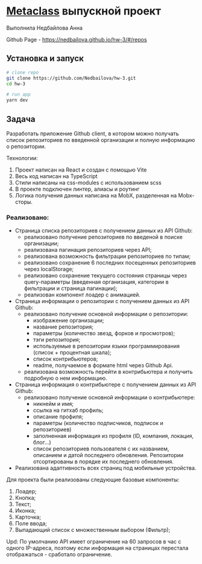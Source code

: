 # [Metaclass](https://metaclass.kts.studio/beginner_react) выпускной проект
Выполнила Недбайлова Анна

Github Page - https://nedbailova.github.io/hw-3/#/repos


## Установка и запуск

```bash
# clone repo
git clone https://github.com/Nedbailova/hw-3.git
cd hw-3   

# run app
yarn dev
```

## Задача
Разработать приложение Github client, в котором можно получать список репозиториев по введенной организации и полную информацию о репозитории. 

Технологии: 
1. Проект написан на React и создан с помощью Vite
2. Весь код написан на TypeScript
3. Стили написаны на css-modules с использованием scss
4. В проекте подключен линтер, алиасы и роутинг
5. Логика получения данных написана на MobX, разделенная на Mobx-сторы.

### Реализовано:
- Страница списка репозиториев с получением данных из API Github:
  - реализовано получение репозиториев по введеной в поиске организации;
  - реализована пагинация репозиториев через API;
  - реализована возможность фильтрации репозиториев по типам;
  - реализовано сохранение 6 последних посещенных репозиториев через localStorage;
  - реализовано сохранение текущего состояния страницы через query-параметры (введенная организация, категории в фильтрации и страница пагинации);
  - реализован компонент лоадер с анимацией.
- Страница информации о репозитории с получением данных из API Github:
  - реализовано получение основной информации о репозитории:
    - изображение организации;
    - название репозитория;
    - параметры (количество звезд, форков и просмотров);
    - тэги репозитория;
    - используемые в репозитории языки программирования (список + процентная шкала);
    - список контрибьютеров;
    - readme, получаемое в формате html через Github Api.
  - реализована возможность перейти в контрибьютера и получить подробную о нем информацию.
- Страница информация о контрибьютере с получением данных из  API Github:
  - реализовано получение основной информации о контрибьютере:
    -  никнейм и имя;
    -  ссылка на гитхаб профиль;
    -  описание профиля;
    -  параметры (количество подписчиков, подписок и репозиториев)
    -  заполненная информация из профиля (ID, компания, локация, блог...)
    -  список репозиториев пользователя с их названием, описанием и датой последнего обновления. Репозитории отсортированы в порядке их последнего обновления.
- Реализована адаптивность всех страниц под мобильные устройства.

Для проекта были реализованы следующие базовые компоненты:
1. Лоадер;
2. Кнопка;
3. Текст;
4. Иконка;
5. Карточка;
6. Поле ввода;
7. Выпадающий список с множественным выбором (Фильтр);

Upd: По умолчанию API имеет ограничение на 60 запросов в час с одного IP-адреса, поэтому если информация на страницах перестала отображаться - сработало ограничение.
